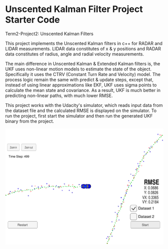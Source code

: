 # Unscented Kalman Filter Project Starter Code
Term2-Project2: Unscented Kalman Filters

This project implements the Unscented Kalman filters in c++ for RADAR and LIDAR measurements. LIDAR data constitutes of x & y positions and RADAR data constitutes of radius, angle and radial velocity measurements.

The main difference in Unscented Kalman & Extended Kalman filters is, the UKF uses non-linear motion models to estimate the state of the object. Specifically it uses the CTRV (Constant Turn Rate and Velocity) model. The process logic remain the same with predict & update steps, except that, instead of using linear approximations like EKF, UKF uses sigma points to calculate the mean state and covariance. As a result, UKF is much better in predicting non-linear paths, with much lower RMSE.

This project works with the Udacity's simulator, which reads input data from the dataset file and the calculated RMSE is displayed on the simulator. To run the project, first start the simulator and then run the generated UKF binary from the project.

![RMSE](https://raw.githubusercontent.com/nitheeshkl/CarND-Unscented-Kalman-Filter-Project/master/rmse.png)